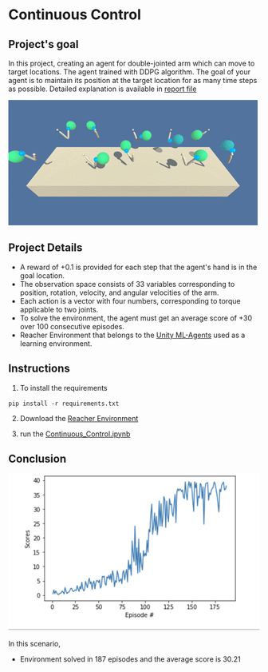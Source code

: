 # Continuous Control

## Project's goal

In this project, creating an agent for double-jointed arm which can move to target locations. The agent trained with DDPG algorithm.
The goal of your agent is to maintain its position at the target location for as many time steps as possible.
Detailed explanation is available in [report file](https://github.com/aylingizem/Continuous_Control/blob/master/report.pdf)

![arms](img/reacher.gif)

## Project Details
* A reward of +0.1 is provided for each step that the agent's hand is in the goal location. 
* The observation space consists of 33 variables corresponding to position, rotation, velocity, and angular velocities of the arm. 
* Each action is a vector with four numbers, corresponding to torque applicable to two joints. 
* To solve the environment, the agent must get an average score of +30 over 100 consecutive episodes.
* Reacher Environment that belongs to the [Unity ML-Agents](https://github.com/Unity-Technologies/ml-agents/blob/master/docs/Learning-Environment-Examples.md#reacher) used as a learning environment.

## Instructions 

1. To install the requirements
```
pip install -r requirements.txt
```
2. Download the [Reacher Environment](https://github.com/Unity-Technologies/ml-agents/blob/master/docs/Learning-Environment-Examples.md#reacher)

3. run the [Continuous_Control.ipynb](https://github.com/aylingizem/Continuous_Control/blob/master/Continuous_Control.ipynb)

## Conclusion

![plot](img/plot.png)

In this scenario,

* Environment solved in 187 episodes and the average score is  30.21
